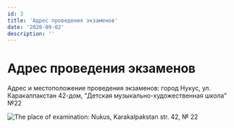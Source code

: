 ```yaml
---
id: 3
title: 'Адрес проведения экзаменов'
date: '2020-09-02'
description: ''
---
```


# Адрес проведения экзаменов

Адрес и местоположение проведения экзаменов: город Нукус, ул. Каракалпакстан 42-дом, "Детская музыкально-художественная школа" №22

![The place of examination: Nukus, Karakalpakstan str. 42, № 22](/announcements/3/examination-map-1024x578.png)
